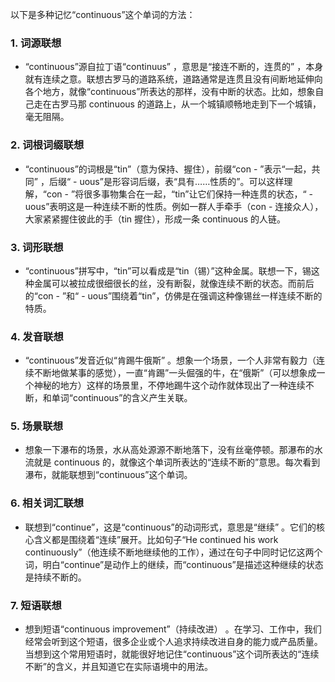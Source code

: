 以下是多种记忆“continuous”这个单词的方法：

### 1. 词源联想
 - “continuous”源自拉丁语“continuus” ，意思是“接连不断的，连贯的” ，本身就有连续之意。联想古罗马的道路系统，道路通常是连贯且没有间断地延伸向各个地方，就像“continuous”所表达的那样，没有中断的状态。比如，想象自己走在古罗马那 continuous 的道路上，从一个城镇顺畅地走到下一个城镇，毫无阻隔。

### 2. 词根词缀联想
 - “continuous”的词根是“tin”（意为保持、握住），前缀“con - ”表示“一起，共同” ，后缀“ - uous”是形容词后缀，表“具有……性质的”。可以这样理解，“con - ”将很多事物集合在一起，“tin”让它们保持一种连贯的状态，“ - uous”表明这是一种连续不断的性质。例如一群人手牵手（con - 连接众人），大家紧紧握住彼此的手（tin 握住），形成一条 continuous 的人链。

### 3. 词形联想
 - “continuous”拼写中，“tin”可以看成是“tin（锡）”这种金属。联想一下，锡这种金属可以被拉成很细很长的丝，没有断裂，就像连续不断的状态。而前后的“con - ”和“ - uous”围绕着“tin”，仿佛是在强调这种像锡丝一样连续不断的特质。

### 4. 发音联想
 - “continuous”发音近似“肯踢牛俄斯” 。想象一个场景，一个人非常有毅力（连续不断地做某事的感觉），一直“肯踢”一头倔强的牛，在“俄斯”（可以想象成一个神秘的地方）这样的场景里，不停地踢牛这个动作就体现出了一种连续不断，和单词“continuous”的含义产生关联。

### 5. 场景联想
 - 想象一下瀑布的场景，水从高处源源不断地落下，没有丝毫停顿。那瀑布的水流就是 continuous 的，就像这个单词所表达的“连续不断的”意思。每次看到瀑布，就能联想到“continuous”这个单词。

### 6. 相关词汇联想
 - 联想到“continue”，这是“continuous”的动词形式，意思是“继续” 。它们的核心含义都是围绕着“连续”展开。比如句子“He continued his work continuously”（他连续不断地继续他的工作），通过在句子中同时记忆这两个词，明白“continue”是动作上的继续，而“continuous”是描述这种继续的状态是持续不断的。

### 7. 短语联想
 - 想到短语“continuous improvement”（持续改进） 。在学习、工作中，我们经常会听到这个短语，很多企业或个人追求持续改进自身的能力或产品质量。当想到这个常用短语时，就能很好地记住“continuous”这个词所表达的“连续不断”的含义，并且知道它在实际语境中的用法。 